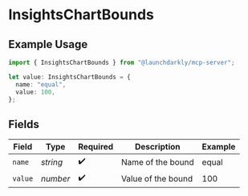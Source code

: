 # InsightsChartBounds

## Example Usage

```typescript
import { InsightsChartBounds } from "@launchdarkly/mcp-server";

let value: InsightsChartBounds = {
  name: "equal",
  value: 100,
};
```

## Fields

| Field              | Type               | Required           | Description        | Example            |
| ------------------ | ------------------ | ------------------ | ------------------ | ------------------ |
| `name`             | *string*           | :heavy_check_mark: | Name of the bound  | equal              |
| `value`            | *number*           | :heavy_check_mark: | Value of the bound | 100                |